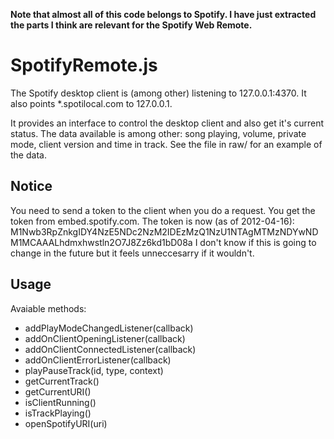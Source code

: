 __Note that almost all of this code belongs to Spotify. I have just extracted the parts I think are relevant for the Spotify Web Remote.__

SpotifyRemote.js
================
The Spotify desktop client is (among other) listening to 127.0.0.1:4370. It also points *.spotilocal.com to 127.0.0.1.

It provides an interface to control the desktop client and also get it's current status. The data available is among other: song playing, volume, private mode, client version and time in track. See the file in raw/ for an example of the data.

Notice
---------
You need to send a token to the client when you do a request.
You get the token from embed.spotify.com.
The token is now (as of 2012-04-16): M1Nwb3RpZnkgIDY4NzE5NDc2NzM2IDEzMzQ1NzU1NTAgMTMzNDYwNDM1MCAAALhdmxhwstln2O7J8Zz6kd1bD08a
I don't know if this is going to change in the future but it feels unneccesarry if it wouldn't.

Usage
---------
Avaiable methods:

* addPlayModeChangedListener(callback)
* addOnClientOpeningListener(callback)
* addOnClientConnectedListener(callback)
* addOnClientErrorListener(callback)
* playPauseTrack(id, type, context)
* getCurrentTrack()
* getCurrentURI()
* isClientRunning()
* isTrackPlaying()
* openSpotifyURI(uri)

